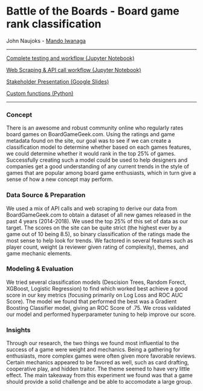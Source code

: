# Battle of the Boards - Board game rank classification 
John Naujoks - [Mando Iwanaga](https://github.com/mandoiwanaga)
***
[Complete testing and workflow (Jupyter Notebook)](https://github.com/jnawjux/mod3_project/blob/master/final.ipynb)

[Web Scraping & API call workflow (Jupyter Notebook)](https://github.com/jnawjux/mod3_project/blob/master/bgg_scrape.ipynb)

[Stakeholder Presentation (Google Slides)](https://docs.google.com/presentation/d/1gYG9376JoFvMicMIsHURCwtKGJCtEXhjXfAyygJ4iEo/edit?usp=sharing)

[Custom functions (Python)](https://github.com/jnawjux/mod3_project/blob/master/functions.py)

***
### Concept
There is an awesome and robust community online who regularly rates board games on BoardGameGeek.com. Using the ratings and game metadata found on the site, our goal was to see if we can create a classification model to determine whether based on each games features, we could determine whether it would rank in the top 25% of games.  Successfully creating such a model could be used to help designers and companies get a good understanding of any current trends in the style of games that are popular among board game enthusiasts, which in turn give a sense of how a new concept may perform.

### Data Source & Preparation
We used a mix of API calls and web scraping to derive our data from BoardGameGeek.com to obtain a dataset of all new games released in the past 4 years (2014-2018). We used the top 25% of this set of data as our target. The scores on the site can be quite strict (the highest ever by a game out of 10 being 8.5), so binary classification of the ratings made the most sense to help look for trends.  We factored in several features such as player count, weight (a reviewer given rating of complexity), themes, and game mechanic elements. 

### Modeling & Evaluation
We tried several classification models (Descision Trees, Random Forect, XGBoost, Logistic Regression) to find which worked best achieve a good score in our key metrics (focusing primarily on Log Loss and ROC AUC Score). The model we found that performed the best was a Gradient Boosting Classifier model, giving an ROC Score of .75.  We cross validated our model and performed hyperparameter tuning to help improve our score. 

### Insights
Through our research, the two things we found most influential to the success of a game were weight and mechanics.  Being a gathering for enthusiasts, more complex games were often given more favorable reviews.  Certain mechanics appeared to be favored as well, such as card drafting, cooperative play, and hidden traitor.  The theme seemed to have very little effect. The main takeaway from this experiment we found was that a game should provide a solid challenge and be able to accomodate a large group. 


